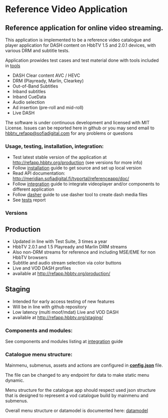 # Reference Video Application

## Reference application for online video streaming.
This application is implemented to be a reference video catalogue and player application 
for DASH content on HbbTV 1.5 and 2.0.1 devices, with various DRM and subtitle tests. 

Application prowides test cases and test material done with tools included in [tools]
- DASH Clear content AVC / HEVC
- DRM (Playready, Marlin, Clearkey)
- Out-of-Band Subtitles
- Inband subtitles
- Inband CueData
- Audio selection
- Ad insertion (pre-roll and mid-roll)
- Live DASH



The software is under continuous development and licensed with MIT License.
Issues can be reported here in github or you may send email to hbbtv_refapp@sofiadigital.com
for any problems or questions

### Usage, testing, installation, integration:

 - Test latest stable version of the application at http://refapp.hbbtv.org/production (see versions for more info)
 - Follow [installation] guide to get source and set up local version
 - Read API documentation: http://meridian.sofiadigital.fi/tvportal/referenceapp/doc/
 - Follow [integration] guide to integrate videoplayer and/or components to different application
 - Follow [dasher] guide to use dasher tool to create dash media files
 - See [tests] report

### Versions

## Production
 - Updated in line with Test Suite, 3 times a year
 - HbbTV 2.0.1 and 1.5 Playready and Marlin DRM streams 
 - Also non-DRM streams for reference and including MSE/EME for non HbbTV browsers
 - Subtitle and audio stream selection via color buttons
 - Live and VOD DASH profiles
 - available at http://refapp.hbbtv.org/production/
 
 ## Staging
 - Intended for early access testing of new features
 - Will be in line with github repository
 - Low latency (multi moof/mdat) Live and VOD DASH
 - available at http://refapp.hbbtv.org/staging/

### Components and modules:

See components and modules listing at [integration] guide


### Catalogue menu structure:

Mainmenu, submenus, assets and actions are configured in __[config.json]__ file. 

The file can be changed to any endpoint for data to make static menu dynamic.

Menu structure for the catalogue app should respect used json structure that 
is designed to represent a vod catalogue build by mainmenu and submenus. 

Overall menu structure or datamodel is documented here: [datamodel]




[//]: # (references)

[tools]: <https://github.com/HbbTV-Association/ReferenceApplication/tree/master/tools>
[integration]: <https://github.com/HbbTV-Association/ReferenceApplication/blob/master/doc/integration.md>
[installation]: <https://github.com/HbbTV-Association/ReferenceApplication/blob/master/doc/installation_testing.md>
[datamodel]: <https://github.com/HbbTV-Association/ReferenceApplication/blob/master/doc/datamodel.md>
[config.json]: <https://github.com/HbbTV-Association/ReferenceApplication/blob/master/src/catalogue/config.json>
[dasher]: <https://github.com/HbbTV-Association/ReferenceApplication/blob/master/doc/dasher.md>
[tests]: <https://github.com/HbbTV-Association/ReferenceApplication/blob/master/doc/refapp_test.txt>
